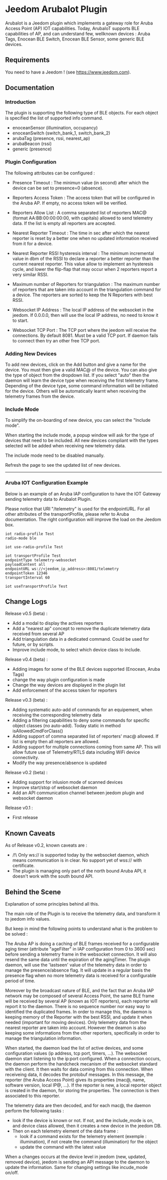 # Jeedom ArubaIot Plugin

ArubaIot is a Jeedom plugin which implements a gateway role for Aruba Access Point (AP) IOT capabilities.
Today, ArubaIoT supports BLE capabilities of AP, and can understand few, wellknown devices : Aruba Tags, Enocean BLE Switch, Enocean BLE Sensor, some generic BLE devices.


## Requirements

You need to have a Jeedom ! (see https://www.jeedom.com).

## Documentation

### Introduction

The plugin is supporting the following type of BLE objects. For each object is specified the list of supported info command.
- enoceanSensor (illumination, occupancy)
- enoceanSwitch (switch_bank_1, switch_bank_2)
- arubaTag (presence, rssi, nearest_ap)
- arubaBeacon (rssi)
- generic (presence)

### Plugin Configuration

The following attributes can be configured :

- Presence Timeout :
The minimun value (in second) after which the device can be set to presence=0 (absence).

- Reporters Access Token :
The access token that will be configured in the Aruba AP. If empty, no access token will be verified.

- Reporters Allow List :
A comma separated list of reporters MAC@ (format AA:BB:00:00:00:00, with capitals) allowed to send telemetry data. If the list is empty
all reporters are accepted.

- Nearest Reporter Timeout :
The time in sec after which the nearest reporter is reset by a better one when no updated information received from it for a device.

- Nearest Reporter RSSI hysteresis interval :
The minimum incremental value in dbm of the RSSI to declare a reporter a better reporter than the current nearest reporter. This value allow to implement an hysteresis cycle, and lower the flip-flap that may occur when 2 reporters report a very similar RSSI.

- Maximum number of Reporters for triangulation :
The maximum number of reporters that are taken into account in the triangulation command for a device. The reporters are sorted to keep the N Reporters with best RSSI.

- Websocket IP Address :
The local IP address of the websocket in the jeedom. If 0.0.0.0, then will use the local IP address, no need to know it to start.

- Websocket TCP Port :
The TCP port where the jeedom will receive the connections. By default 8081. Must be a valid TCP port. If daemon fails to
connect then try an other free TCP port.

### Adding New Devices

To add new devices, click on the Add button and give a name for the device. You must then give a valid MAC@ of the device.
You can also give the type of object from the dropdown list. If you select "auto" then the daemon will learn the device type
when receiving the first telemetry frame.
Depending of the device type, some command information will be initiated for the device. Others will be automatically learnt when
receiving the telemetry frames from the device.

### Include Mode

To simplify the on-boarding of new device, you can select the "Include mode".

When starting the include mode, a popup window will ask for the type of devices that need to be included. All new devices compliant with the types selected will be added when receiving new telemetry data.

The include mode need to be disabled manually.

Refresh the page to see the updated list of new devices.


---

### Aruba IOT Configuration Example

Below is an example of an Aruba IAP configuration to have the IOT Gateway sending telemetry data to ArubaIot Plugin.

Please notice that URI "/telemetry" is used for the endpointURL. For all other attributes of the transportProfile, please refer to Aruba documentation. The right configuration will improve the load on the Jeedom box.


```cli
iot radio-profile Test
radio-mode ble

iot use-radio-profile Test

iot transportProfile Test
endpointType telemetry-websocket
payloadContent all
endpointURL ws://<jeedom_ip_address>:8081/telemetry
endpointToken 12346
transportInterval 60

iot useTransportProfile Test
```

## Change Logs

Release v0.5 (beta) :
- Add a modal to display the actives reporters
- Add a "nearest ap" concept to remove the duplicate telemetry data received from several AP
- Add triangulation data in a dedicated command. Could be used for future, or by scripts.
- Improve include mode, to select which device class to include.

Release v0.4 (beta) :
- Adding images for some of the BLE devices supported (Enocean, Aruba Tags)
- change the way plugin configuration is made
- Change the way devices are displayed in the plugin list
- Add enforcement of the access token for reporters

Release v0.3 (beta) :
- Adding systematic auto-add of commands for an equipement, when receiving the corresponding telemetry data
- Adding a filtering capabilities to deny some commands for specific object classes (no auto-add). Today static in method isAllowedCmdForClass()
- Adding support of comma separated list of reporters' mac@ allowed. If list is empty then all reporters are allowed.
- Adding support for multiple connections coming from same AP. This will allow future use of Telemetry/RTLS data including WiFi device connectivity.
- Modify the way presence/absence is updated


Release v0.2 (beta) :
- Adding support for inlusion mode of scanned devices
- Improve start/stop of websocket daemon
- Add an API communication channel between jeedom plugin and websocket daemon

Release v0.1 :
- First release


## Known Caveats

As of Release v0.2, known caveats are :
- /!\ Only ws:// is supported today by the websocket daemon, which means communication is in clear. No support yet of wss:// with certificate.
- The plugin is managing only part of the north bound Aruba API, it doesn't work with the south bound API.

## Behind the Scene

Explanation of some principles behind all this.

The main role of the Plugin is to receive the telemetry data, and transform it to jeedom info values.

But keep in mind the following points to understand what is the problem to be solved :

The Aruba AP is doing a caching of BLE frames received for a configurable aging timer (attribute "ageFilter" in IAP
configuration from 0 to 3600 sec) before sending a telemetry frame in the websocket connection. It will also resend the same
data until the expiration of the agingTimer.
The plugin daemon, will use the 'lastseen' value of the telemetry data in order to manage the presence/absence flag. It will
update in a regular basis the presence flag when no more telemetry data is received for a configurable period of time.

Moreover by the broadcast nature of BLE, and the fact that an Aruba IAP network may be composed of several Access Point,
the same BLE frame will be received by several AP (known as IOT reporters), each reporter will report it to the daemon.
There is no sequence number nor easy way to identified the duplicated frames.
In order to manage this, the daemon is keeping memory of the Reporter with the best RSSI, and update it when needed
(important for moving devices). Only telemetry data from the nearest reporter are taken into account.
However the deamon is also keeping some informations from the other reporters, specifically in order to manage the triangulation
information.

When started, the daemon load the list of active devices, and some configuration values (ip address, tcp port, timers, ...).
The websocket daemon start listening to the ip:port configured.
When a connection occurs, the daemon perform the handcheck mecanism of the websocket standard with the client.
It then waits for data coming from this connection.
When receiveing data, it decodes the protobuf messages. In this message, the reporter (the Aruba Access Point) gives its
properties (mac@, name, software version, local IP@, ...).
If the reporter is new, a local reporter object is created in the daemon, for storing the properties. The connection is then associated
to this reporter.

The telemetry data are then decoded, and for each mac@, the daemon perform the following tasks :
- look if the device is known or not. If not, and the include_mode is on, and device class allowed, then it creates a new
device in the jeedom DB.
- Then on each telemetry element of the data frame :
  - look if a command exists for the telemetry element (exemple : illumination), if not create the command (illumination)
  for the object
  - update the command with the latest value

When a changes occurs at the device level in jeedom (new, updated, removed device), jeedom is sending an API message to the
daemon to update the information.
Same for changing settings like incude_mode on/off.

